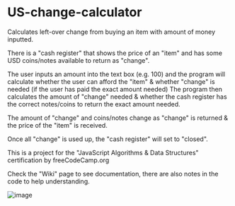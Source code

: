 # US-change-calculator
Calculates left-over change from buying an item with amount of money inputted.

There is a "cash register" that shows the price of an "item" and has some USD coins/notes available to return as "change".

The user inputs an amount into the text box (e.g. 100) and the program will calculate whether the user can afford the "item" & whether "change" is needed (if the user has paid the exact amount needed)
The program then calculates the amount of "change" needed & whether the cash register has the correct notes/coins to return the exact amount needed.

The amount of "change" and coins/notes change as "change" is returned & the price of the "item" is received.

Once all "change" is used up, the "cash register" will set to "closed".

This is a project for the "JavaScript Algorithms & Data Structures" certification by freeCodeCamp.org

Check the "Wiki" page to see documentation, there are also notes in the code to help understanding.

![image](https://github.com/user-attachments/assets/2f1d8fe2-8fa0-418c-b62a-cfc1bfce953b)
